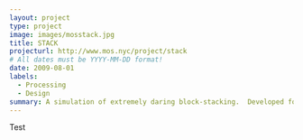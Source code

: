 ```yaml
---
layout: project
type: project
image: images/mosstack.jpg
title: STACK
projecturl: http://www.mos.nyc/project/stack
# All dates must be YYYY-MM-DD format!
date: 2009-08-01
labels:
  - Processing
  - Design
summary: A simulation of extremely daring block-stacking.  Developed for <a href="http://mos.nyc">MOS</a>. 
---
```

Test
